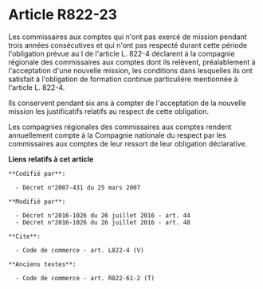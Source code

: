 # Article R822-23

Les commissaires aux comptes qui n'ont pas exercé de mission pendant trois années consécutives et qui n'ont pas respecté
durant cette période l'obligation prévue au I de l'article L. 822-4 déclarent à la compagnie régionale des commissaires aux
comptes dont ils relèvent, préalablement à l'acceptation d'une nouvelle mission, les conditions dans lesquelles ils ont
satisfait à l'obligation de formation continue particulière mentionnée à l'article L. 822-4. 

Ils conservent pendant six ans à compter de l'acceptation de la nouvelle mission les justificatifs relatifs au respect de
cette obligation. 

Les compagnies régionales des commissaires aux comptes rendent annuellement compte à la Compagnie nationale du respect par
les commissaires aux comptes de leur ressort de leur obligation déclarative.

**Liens relatifs à cet article**

	**Codifié par**:

	  - Décret n°2007-431 du 25 mars 2007

	**Modifié par**:

	  - Décret n°2016-1026 du 26 juillet 2016 - art. 44
	  - Décret n°2016-1026 du 26 juillet 2016 - art. 48

	**Cite**:

	  - Code de commerce - art. L822-4 (V)

	**Anciens textes**:

	  - Code de commerce - art. R822-61-2 (T)
